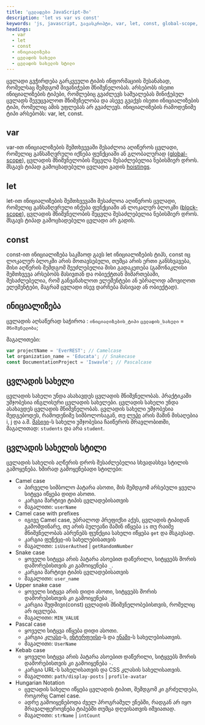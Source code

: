 ```yaml
---
title: 'ცვლადები JavaScript-ში'
description: 'let vs var vs const'
keywords: 'js, javascript, ჯავასკრიპტი, var, let, const, global-scope, cvladis saxeli, ცვლადის სახელი, ცვლადის სახელის სტილი, ცვლადი, ცვლადები'
headings:
  - var
  - let
  - const
  - ინიციალიზება
  - ცვლადის სახელი
  - ცვლადის სახელის სტილი
---
```


ცვლადი გვჭირდება გარკვეული ტიპის ინფორმაციის შესანახად, რომელსაც შემდგომ მივანიჭებთ მნიშვნელობას.
არსებობს ისეთი ინიციალიზების ტიპები, რომლებიც გვაძლევს საშუალებას მინიჭებულ ცვლადს შევუცვალოთ მნიშვნელობა და ასევე გვაქვს ისეთი ინიციალიზების ტიპი, რომელიც ამის
უფლებას არ გვაძლევს. ინიციალიზების რამოდენიმე ტიპი არსებობს: var, let, const.

## var

var-ით ინიციალიზების შემთხვევაში შესაძლოა აღიწეროს ცვლადი, რომელიც განსაზღვრული იქნება ფუნქციაში ან გლობალურად ([global-scope](./references/javascript/global-scope)), ცვლადის მნიშვნელობის შეცვლა შესაძლებელია ნებისმიერ დროს. მსგავს ტიპად გამოცხადებული ცვლადი გადის [hoistings](./references/javascript/hoisting).

## let

let-ით ინიციალიზების შემთხვევაში შესაძლოა აღიწეროს ცვლადი, რომელიც განსაზღვრული ინქება ფუნქციაში ან ლოკალურ ბლოკში ([block-scope](./references/javascript/block-scope)), ცვლადის მნიშვნელობის შეცვლა შესაძლებელია ნებისმიერ დროს. მსგავს ტიპად გამოცხადებული ცვლადი არ გადის.

## const

const-ით ინიციალიზება საკმაოდ გავს let ინიციალიზების ტიპს, const იც ლოკალურ ბლოკში არის მოთავსებული, თუმცა არის ერთი განსხვავება, მისი აღწერის შემდგომ შეუძლებელია მისი გადაკეთება (გამონაკლისი შემთხვევა არსებობს მასივთან და ობიექტთან მიმართებაში, შესაძლებელია, რომ განვანახლოთ ელემენტები ან უბრალოდ ამოვიღოთ ელემენტები, მაგრამ ცვლადი ისევ დარჩება მასივად ან ობიექტად).

## ინიციალიზება

ცვლადის აღსაწერად საჭიროა : `ინიციალიზების_ტიპი` `ცვლადის_სახელი` = `მნიშვნელობა`;

მაგალითები:

```js
var projectName = 'EverREST'; // Camelcase
let organization_name = 'Educata'; // Snakecase
const DocumentationProject = 'Iswavle'; // Pascalcase
```

## ცვლადის სახელი

ცვლადის სახელი უნდა ასახავდეს ცვლადის მნიშვნელობას. პრაქტიკაში უმჯობესია ინგლისური ცვლადის სახელები. ცვლადის სახელი უნდა ასახავდეს ცვლადის მნიშვნელობას. ცვლადის სახელი უმჯობესია შედგებოდეს, რამოდენიმე სიმბოლოსაგან, თუ [ლუპი](./references/javascript/loop) არის მაშინ მისაღებია i, j და ა.შ. [მასივი](./references/javascript/array)-ს სახელი უმჯობესია ჩაიწეროს მრავლობითში, მაგალითად: `students` და არა `student`.

## ცვლადის სახელის სტილი

ცვლადის სახელის აღწერის დროს შესაძლებელია სხვადასხვა სტილის გამოყენება. ხშირად გამოყენებადი სტილები:

- Camel case
  - პირველი სიმბოლო პატარა ასოთი, მის შემდგომ არსებული ყველა სიტყვა იწყება დიდი ასოთი.
  - კარგია მარტივი ტიპის ცვლადებისათვის
  - მაგალითი: `userName`
- Camel case with prefixes
  - იგივე Camel case, უბრალოდ პრეფიქსი აქვს, ცვლადის ტიპიდან გამომდინარე, თუ არის ბულეანი მაშინ იწყება `is` თუ რაიმე მნიშვნელობას აბრუნებს ფუნქცია სახელი იწყება `get` და მსგავსად.
  - კარგია [ფუნქცი](./references/javascript/function)-ის სახელებისათვის
  - მაგალითი: `isUserAuthed` | `getRandomNumber`
- Snake case
  - ყოველი სიტყვა არის პატარა ასოებით დაწერილი, სიტყვებს შორის დაშორებისთვის კი გამოიყენება `_`.
  - კარგია მარტივი ტიპის ცვლადებისათვის
  - მაგალითი: `user_name`
- Upper snake case
  - ყოველი სიტყვა არის დიდი ასოთი, სიტყვებს შორის დაშორებისთვის კი გამოიყენება `_`.
  - კარგია მუდმივი(const) ცვლადის მნიშვნელობებისთვის, რომელიც არ იცვლება.
  - მაგალითი: `MIN_VALUE`
- Pascal case
  - ყოველი სიტყვა იწყება დიდი ასოთი.
  - კარგია [კლასი](./referenes/javascript/class)-ს, [ინტერფეისი](./references/typesript/interface)-ს და [ენამი](./references/typescript/enum)-ს სახელებისათვის.
  - მაგალითი: `UserName`
- Kebab case
  - ყოველი სიტყვა არის პატარა ასოებით დაწერილი, სიტყვებს შორის დაშორებისთვის კი გამოიყენება `-`.
  - კარგია URL-ს სახელისათვის და CSS კლასის სახელისათვის.
  - მაგალითი: `path/display-posts` | `profile-avatar`
- Hungarian Notation
  - ცვლადის სახელი იწყება ცვლადის ტიპით, შემდგომ კი გრძელდება, როგორც Camel case.
  - ადრე გამოიყენებოდა ძველ პროგრამულ ენებში, რადგან არ იყო მრავალფეროვნება ტიპებში თუმცა დღეისათვის იშვიათად.
  - მაგალითი: `strName` | `intCount`
